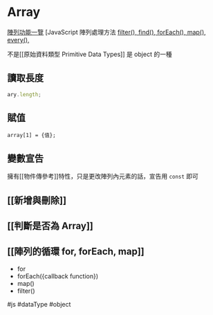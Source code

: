 # Array
[陣列功能一覽](https://developer.mozilla.org/zh-CN/docs/Web/JavaScript/Reference/Global_Objects/Array)
[JavaScript 陣列處理方法 [filter(), find(), forEach(), map(), every(),](https://courses.hexschool.com/blog/168210/javascript-for)


不是[[原始資料類型 Primitive Data Types]]
是 object 的一種

## 讀取長度
```js
ary.length;
```
## 賦值	
```jsˇ
array[1] = {值};
```

## 變數宣告
擁有[[物件傳參考]]特性，只是更改陣列內元素的話，宣告用 `const` 即可

## [[新增與刪除]]
## [[判斷是否為 Array]]
## [[陣列的循環 for, forEach, map]]
- for
- forEach({callback function})
- map()
- filter()

#js #dataType #object